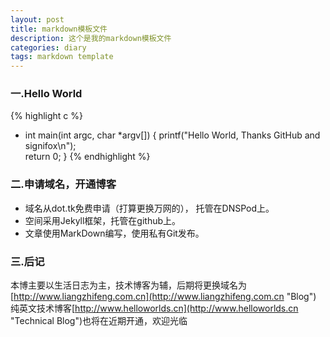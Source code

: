 ```yaml
---
layout: post
title: markdown模板文件
description: 这个是我的markdown模板文件
categories: diary
tags: markdown template
---
```


### 一.Hello World

{% highlight c %}
- int main(int argc, char *argv[])
{
    printf("Hello World, Thanks GitHub and signifox\n");   
    return 0;
}
{% endhighlight %}

### 二.申请域名，开通博客
+ 域名从dot.tk免费申请（打算更换万网的）， 托管在DNSPod上。
+ 空间采用Jekyll框架，托管在github上。
+ 文章使用MarkDown编写，使用私有Git发布。

### 三.后记

本博主要以生活日志为主，技术博客为辅，后期将更换域名为[http://www.liangzhifeng.com.cn](http://www.liangzhifeng.com.cn "Blog")
纯英文技术博客[http://www.helloworlds.cn](http://www.helloworlds.cn "Technical Blog")也将在近期开通，欢迎光临

